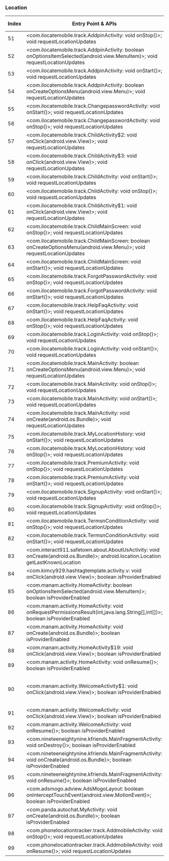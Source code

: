 ### Location
| Index | Entry Point & APIs | Screen shot | Resource id | Label |
| ------------- | ------------- | ------------- |-------------|-------------|
| 51 | <com.ilocatemobile.track.AddpinActivity: void onStop()>; void requestLocationUpdates | ![](D:\COSMOS\output\py\Play_win8\Social\com.ilocatemobile.track\com.ilocatemobile.track.AddpinActivity.png) |  | |
| 52 | <com.ilocatemobile.track.AddpinActivity: boolean onOptionsItemSelected(android.view.MenuItem)>; void requestLocationUpdates | ![](D:\COSMOS\output\py\Play_win8\Social\com.ilocatemobile.track\com.ilocatemobile.track.AddpinActivity.png) |  | |
| 53 | <com.ilocatemobile.track.AddpinActivity: void onStart()>; void requestLocationUpdates | ![](D:\COSMOS\output\py\Play_win8\Social\com.ilocatemobile.track\com.ilocatemobile.track.AddpinActivity.png) |  | |
| 54 | <com.ilocatemobile.track.AddpinActivity: boolean onCreateOptionsMenu(android.view.Menu)>; void requestLocationUpdates | ![](D:\COSMOS\output\py\Play_win8\Social\com.ilocatemobile.track\com.ilocatemobile.track.AddpinActivity.png) |  | |
| 55 | <com.ilocatemobile.track.ChangepasswordActivity: void onStart()>; void requestLocationUpdates | ![](D:\COSMOS\output\py\Play_win8\Social\com.ilocatemobile.track\com.ilocatemobile.track.ChangepasswordActivity.png) |  | |
| 56 | <com.ilocatemobile.track.ChangepasswordActivity: void onStop()>; void requestLocationUpdates | ![](D:\COSMOS\output\py\Play_win8\Social\com.ilocatemobile.track\com.ilocatemobile.track.ChangepasswordActivity.png) |  | |
| 57 | <com.ilocatemobile.track.ChildActivity$2: void onClick(android.view.View)>; void requestLocationUpdates | ![](D:\COSMOS\output\py\Play_win8\Social\com.ilocatemobile.track\com.ilocatemobile.track.ChildActivity.png) |  | |
| 58 | <com.ilocatemobile.track.ChildActivity$3: void onClick(android.view.View)>; void requestLocationUpdates | ![](D:\COSMOS\output\py\Play_win8\Social\com.ilocatemobile.track\com.ilocatemobile.track.ChildActivity.png) |  | |
| 59 | <com.ilocatemobile.track.ChildActivity: void onStart()>; void requestLocationUpdates | ![](D:\COSMOS\output\py\Play_win8\Social\com.ilocatemobile.track\com.ilocatemobile.track.ChildActivity.png) |  | |
| 60 | <com.ilocatemobile.track.ChildActivity: void onStop()>; void requestLocationUpdates | ![](D:\COSMOS\output\py\Play_win8\Social\com.ilocatemobile.track\com.ilocatemobile.track.ChildActivity.png) |  | |
| 61 | <com.ilocatemobile.track.ChildActivity$1: void onClick(android.view.View)>; void requestLocationUpdates | ![](D:\COSMOS\output\py\Play_win8\Social\com.ilocatemobile.track\com.ilocatemobile.track.ChildActivity.png) |  | |
| 62 | <com.ilocatemobile.track.ChildMainScreen: void onStop()>; void requestLocationUpdates | ![](D:\COSMOS\output\py\Play_win8\Social\com.ilocatemobile.track\com.ilocatemobile.track.ChildMainScreen.png) |  | |
| 63 | <com.ilocatemobile.track.ChildMainScreen: boolean onCreateOptionsMenu(android.view.Menu)>; void requestLocationUpdates | ![](D:\COSMOS\output\py\Play_win8\Social\com.ilocatemobile.track\com.ilocatemobile.track.ChildMainScreen.png) |  | |
| 64 | <com.ilocatemobile.track.ChildMainScreen: void onStart()>; void requestLocationUpdates | ![](D:\COSMOS\output\py\Play_win8\Social\com.ilocatemobile.track\com.ilocatemobile.track.ChildMainScreen.png) |  | |
| 65 | <com.ilocatemobile.track.ForgotPasswordActivity: void onStop()>; void requestLocationUpdates | ![](D:\COSMOS\output\py\Play_win8\Social\com.ilocatemobile.track\com.ilocatemobile.track.ForgotPasswordActivity.png) |  | |
| 66 | <com.ilocatemobile.track.ForgotPasswordActivity: void onStart()>; void requestLocationUpdates | ![](D:\COSMOS\output\py\Play_win8\Social\com.ilocatemobile.track\com.ilocatemobile.track.ForgotPasswordActivity.png) |  | |
| 67 | <com.ilocatemobile.track.HelpFaqActivity: void onStart()>; void requestLocationUpdates | ![](D:\COSMOS\output\py\Play_win8\Social\com.ilocatemobile.track\com.ilocatemobile.track.HelpFaqActivity.png) |  | |
| 68 | <com.ilocatemobile.track.HelpFaqActivity: void onStop()>; void requestLocationUpdates | ![](D:\COSMOS\output\py\Play_win8\Social\com.ilocatemobile.track\com.ilocatemobile.track.HelpFaqActivity.png) |  | |
| 69 | <com.ilocatemobile.track.LoginActivity: void onStop()>; void requestLocationUpdates | ![](D:\COSMOS\output\py\Play_win8\Social\com.ilocatemobile.track\com.ilocatemobile.track.LoginActivity.png) |  | |
| 70 | <com.ilocatemobile.track.LoginActivity: void onStart()>; void requestLocationUpdates | ![](D:\COSMOS\output\py\Play_win8\Social\com.ilocatemobile.track\com.ilocatemobile.track.LoginActivity.png) |  | |
| 71 | <com.ilocatemobile.track.MainActivity: boolean onCreateOptionsMenu(android.view.Menu)>; void requestLocationUpdates | ![](D:\COSMOS\output\py\Play_win8\Social\com.ilocatemobile.track\com.ilocatemobile.track.MainActivity.png) |  | |
| 72 | <com.ilocatemobile.track.MainActivity: void onStop()>; void requestLocationUpdates | ![](D:\COSMOS\output\py\Play_win8\Social\com.ilocatemobile.track\com.ilocatemobile.track.MainActivity.png) |  | |
| 73 | <com.ilocatemobile.track.MainActivity: void onStart()>; void requestLocationUpdates | ![](D:\COSMOS\output\py\Play_win8\Social\com.ilocatemobile.track\com.ilocatemobile.track.MainActivity.png) |  | |
| 74 | <com.ilocatemobile.track.MainActivity: void onCreate(android.os.Bundle)>; void requestLocationUpdates | ![](D:\COSMOS\output\py\Play_win8\Social\com.ilocatemobile.track\com.ilocatemobile.track.MainActivity.png) |  | |
| 75 | <com.ilocatemobile.track.MyLocationHistory: void onStart()>; void requestLocationUpdates | ![](D:\COSMOS\output\py\Play_win8\Social\com.ilocatemobile.track\com.ilocatemobile.track.MyLocationHistory.png) |  | |
| 76 | <com.ilocatemobile.track.MyLocationHistory: void onStop()>; void requestLocationUpdates | ![](D:\COSMOS\output\py\Play_win8\Social\com.ilocatemobile.track\com.ilocatemobile.track.MyLocationHistory.png) |  | |
| 77 | <com.ilocatemobile.track.PremiumActivity: void onStop()>; void requestLocationUpdates | ![](D:\COSMOS\output\py\Play_win8\Social\com.ilocatemobile.track\com.ilocatemobile.track.PremiumActivity.png) |  | |
| 78 | <com.ilocatemobile.track.PremiumActivity: void onStart()>; void requestLocationUpdates | ![](D:\COSMOS\output\py\Play_win8\Social\com.ilocatemobile.track\com.ilocatemobile.track.PremiumActivity.png) |  | |
| 79 | <com.ilocatemobile.track.SignupActivity: void onStart()>; void requestLocationUpdates | ![](D:\COSMOS\output\py\Play_win8\Social\com.ilocatemobile.track\com.ilocatemobile.track.SignupActivity.png) |  | |
| 80 | <com.ilocatemobile.track.SignupActivity: void onStop()>; void requestLocationUpdates | ![](D:\COSMOS\output\py\Play_win8\Social\com.ilocatemobile.track\com.ilocatemobile.track.SignupActivity.png) |  | |
| 81 | <com.ilocatemobile.track.TermsnConditionActivity: void onStop()>; void requestLocationUpdates | ![](D:\COSMOS\output\py\Play_win8\Social\com.ilocatemobile.track\com.ilocatemobile.track.TermsnConditionActivity.png) |  | |
| 82 | <com.ilocatemobile.track.TermsnConditionActivity: void onStart()>; void requestLocationUpdates | ![](D:\COSMOS\output\py\Play_win8\Social\com.ilocatemobile.track\com.ilocatemobile.track.TermsnConditionActivity.png) |  | |
| 83 | <com.interact911.safetown.about.AboutUsActivity: void onCreate(android.os.Bundle)>; android.location.Location getLastKnownLocation | ![](D:\COSMOS\output\py\Play_win8\Social\com.interact911.safetown\com.interact911.safetown.about.AboutUsActivity.png) |  | |
| 84 | <com.kimcy929.hashtagtemplate.activity.v: void onClick(android.view.View)>; boolean isProviderEnabled | ![](D:\COSMOS\output\py\Play_win8\Social\com.kimcy929.hashtags\com.kimcy929.hashtagtemplate.activity.SettingActivity.png) |  | |
| 85 | <com.manam.activity.HomeActivity: boolean onOptionsItemSelected(android.view.MenuItem)>; boolean isProviderEnabled | ![](D:\COSMOS\output\py\Play_win8\Social\com.manam\com.manam.activity.HomeActivity.png) |  | |
| 86 | <com.manam.activity.HomeActivity: void onRequestPermissionsResult(int,java.lang.String[],int[])>; boolean isProviderEnabled | ![](D:\COSMOS\output\py\Play_win8\Social\com.manam\com.manam.activity.HomeActivity.png) |  | |
| 87 | <com.manam.activity.HomeActivity: void onCreate(android.os.Bundle)>; boolean isProviderEnabled | ![](D:\COSMOS\output\py\Play_win8\Social\com.manam\com.manam.activity.HomeActivity.png) |  | |
| 88 | <com.manam.activity.HomeActivity$19: void onClick(android.view.View)>; boolean isProviderEnabled | ![](D:\COSMOS\output\py\Play_win8\Social\com.manam\com.manam.activity.HomeActivity.png) |  | |
| 89 | <com.manam.activity.HomeActivity: void onResume()>; boolean isProviderEnabled | ![](D:\COSMOS\output\py\Play_win8\Social\com.manam\com.manam.activity.HomeActivity.png) |  | |
| 90 | <com.manam.activity.WelcomeActivity$1: void onClick(android.view.View)>; boolean isProviderEnabled | ![](D:\COSMOS\output\py\Play_win8\Social\com.manam\com.manam.activity.WelcomeActivity.png) | {'2131624287': <sensitive_component.SensitiveComponent.SensitiveView object at 0x0000012523D701D0>, '2131624288': <sensitive_component.SensitiveComponent.SensitiveView object at 0x0000012523D70F60>} | |
| 91 | <com.manam.activity.WelcomeActivity: void onClick(android.view.View)>; boolean isProviderEnabled | ![](D:\COSMOS\output\py\Play_win8\Social\com.manam\com.manam.activity.WelcomeActivity.png) |  | |
| 92 | <com.manam.activity.WelcomeActivity: void onResume()>; boolean isProviderEnabled | ![](D:\COSMOS\output\py\Play_win8\Social\com.manam\com.manam.activity.WelcomeActivity.png) |  | |
| 93 | <com.nineteeneightynine.kfriends.MainFragmentActivity: void onDestroy()>; boolean isProviderEnabled | ![](D:\COSMOS\output\py\Play_win8\Social\com.nineteeneightynine.kfriends\com.nineteeneightynine.kfriends.MainFragmentActivity.png) |  | |
| 94 | <com.nineteeneightynine.kfriends.MainFragmentActivity: void onCreate(android.os.Bundle)>; boolean isProviderEnabled | ![](D:\COSMOS\output\py\Play_win8\Social\com.nineteeneightynine.kfriends\com.nineteeneightynine.kfriends.MainFragmentActivity.png) |  | |
| 95 | <com.nineteeneightynine.kfriends.MainFragmentActivity: void onResume()>; boolean isProviderEnabled | ![](D:\COSMOS\output\py\Play_win8\Social\com.nineteeneightynine.kfriends\com.nineteeneightynine.kfriends.MainFragmentActivity.png) |  | |
| 96 | <com.adsmogo.adview.AdsMogoLayout: boolean onInterceptTouchEvent(android.view.MotionEvent)>; boolean isProviderEnabled | ![](D:\COSMOS\output\py\Play_win8\Social\com.panda.autochat\com.panda.autochat.MyActivity.png) | {'2131165191': <sensitive_component.SensitiveComponent.SensitiveView object at 0x0000012523D029B0>} | |
| 97 | <com.panda.autochat.MyActivity: void onCreate(android.os.Bundle)>; boolean isProviderEnabled | ![](D:\COSMOS\output\py\Play_win8\Social\com.panda.autochat\com.panda.autochat.MyActivity.png) |  | |
| 98 | <com.phonelocationtracker.track.AddmobileActivity: void onStop()>; void requestLocationUpdates | ![](D:\COSMOS\output\py\Play_win8\Social\com.phonelocationtracker.track\com.phonelocationtracker.track.AddmobileActivity.png) |  | |
| 99 | <com.phonelocationtracker.track.AddmobileActivity: void onResume()>; void requestLocationUpdates | ![](D:\COSMOS\output\py\Play_win8\Social\com.phonelocationtracker.track\com.phonelocationtracker.track.AddmobileActivity.png) |  | |
